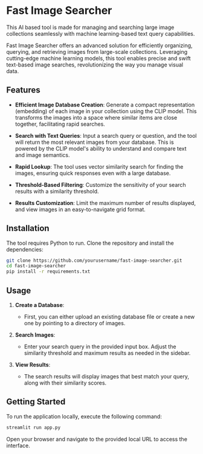 # Fast Image Searcher

This AI based tool is made for managing and searching large image collections seamlessly with machine learning-based text query capabilities.

Fast Image Searcher offers an advanced solution for efficiently organizing, querying, and retrieving images from large-scale collections. Leveraging cutting-edge machine learning models, this tool enables precise and swift text-based image searches, revolutionizing the way you manage visual data.

## Features

- **Efficient Image Database Creation**: Generate a compact representation (embedding) of each image in your collection using the CLIP model. This transforms the images into a space where similar items are close together, facilitating rapid searches.
  
- **Search with Text Queries**: Input a search query or question, and the tool will return the most relevant images from your database. This is powered by the CLIP model's ability to understand and compare text and image semantics.

- **Rapid Lookup**: The tool uses vector similarity search for finding the images, ensuring quick responses even with a large database.

- **Threshold-Based Filtering**: Customize the sensitivity of your search results with a similarity threshold.

- **Results Customization**: Limit the maximum number of results displayed, and view images in an easy-to-navigate grid format.

## Installation

The tool requires Python to run. Clone the repository and install the dependencies:

```bash
git clone https://github.com/yourusername/fast-image-searcher.git
cd fast-image-searcher
pip install -r requirements.txt
```

## Usage

1. **Create a Database**:
   - First, you can either upload an existing database file or create a new one by pointing to a directory of images.

2. **Search Images**:
   - Enter your search query in the provided input box. Adjust the similarity threshold and maximum results as needed in the sidebar.

3. **View Results**: 
   - The search results will display images that best match your query, along with their similarity scores.

## Getting Started

To run the application locally, execute the following command:

```bash
streamlit run app.py
```

Open your browser and navigate to the provided local URL to access the interface.
